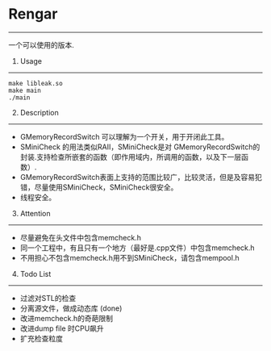 Rengar
======
---

一个可以使用的版本.


1. Usage
-----
    
    make libleak.so
    make main
    ./main
    
2. Description
--------
- GMemoryRecordSwitch 可以理解为一个开关，用于开闭此工具。
- SMiniCheck 的用法类似RAII，SMiniCheck是对 GMemoryRecordSwitch的封装.支持检查所嵌套的函数（即作用域内，所调用的函数，以及下一层函数）.
- GMemoryRecordSwitch表面上支持的范围比较广，比较灵活，但是及容易犯错，尽量使用SMiniCheck，SMiniCheck很安全。
- 线程安全。

3. Attention
----------
- 尽量避免在头文件中包含memcheck.h
- 同一个工程中，有且只有一个地方（最好是.cpp文件）中包含memcheck.h
- 不用担心不包含memcheck.h用不到SMiniCheck，请包含mempool.h
    

4. Todo List
---------
- 过滤对STL的检查 
- 分离源文件，做成动态库 (done)
- 改进memcheck.h的奇葩限制
- 改进dump file 时CPU飙升 
- 扩充检查粒度
